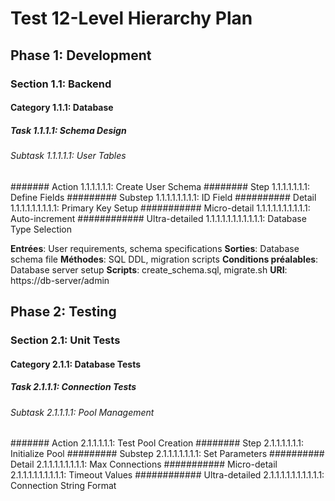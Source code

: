 # Test 12-Level Hierarchy Plan

## Phase 1: Development

### Section 1.1: Backend
#### Category 1.1.1: Database
##### Task 1.1.1.1: Schema Design
###### Subtask 1.1.1.1.1: User Tables
####### Action 1.1.1.1.1.1: Create User Schema
######## Step 1.1.1.1.1.1.1: Define Fields
######### Substep 1.1.1.1.1.1.1.1: ID Field
########## Detail 1.1.1.1.1.1.1.1.1: Primary Key Setup
########### Micro-detail 1.1.1.1.1.1.1.1.1.1: Auto-increment
############ Ultra-detailed 1.1.1.1.1.1.1.1.1.1.1: Database Type Selection

**Entrées**: User requirements, schema specifications
**Sorties**: Database schema file
**Méthodes**: SQL DDL, migration scripts
**Conditions préalables**: Database server setup
**Scripts**: create_schema.sql, migrate.sh
**URI**: https://db-server/admin

## Phase 2: Testing

### Section 2.1: Unit Tests
#### Category 2.1.1: Database Tests
##### Task 2.1.1.1: Connection Tests
###### Subtask 2.1.1.1.1: Pool Management
####### Action 2.1.1.1.1.1: Test Pool Creation
######## Step 2.1.1.1.1.1.1: Initialize Pool
######### Substep 2.1.1.1.1.1.1.1: Set Parameters
########## Detail 2.1.1.1.1.1.1.1.1: Max Connections
########### Micro-detail 2.1.1.1.1.1.1.1.1.1: Timeout Values
############ Ultra-detailed 2.1.1.1.1.1.1.1.1.1.1: Connection String Format
